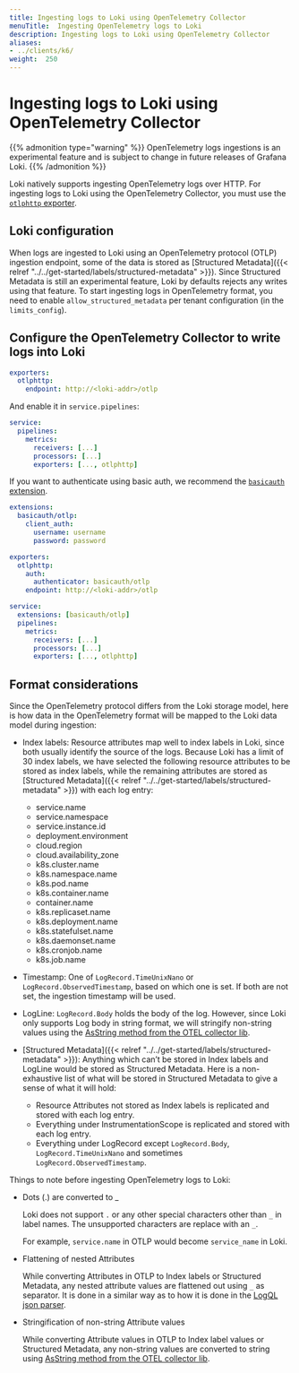 ```yaml
---
title: Ingesting logs to Loki using OpenTelemetry Collector
menuTitle:  Ingesting OpenTelemetry logs to Loki
description: Ingesting logs to Loki using OpenTelemetry Collector
aliases: 
- ../clients/k6/
weight:  250
---
```


# Ingesting logs to Loki using OpenTelemetry Collector

{{% admonition type="warning" %}}
OpenTelemetry logs ingestions is an experimental feature and is subject to change in future releases of Grafana Loki.
{{% /admonition %}}

Loki natively supports ingesting OpenTelemetry logs over HTTP.
For ingesting logs to Loki using the OpenTelemetry Collector, you must use the [`otlphttp` exporter](https://github.com/open-telemetry/opentelemetry-collector/tree/main/exporter/otlphttpexporter).

## Loki configuration

When logs are ingested to Loki using an OpenTelemetry protocol (OTLP) ingestion endpoint, some of the data is stored as [Structured Metadata]({{< relref "../../get-started/labels/structured-metadata" >}}).
Since Structured Metadata is still an experimental feature, Loki by defaults rejects any writes using that feature.
To start ingesting logs in OpenTelemetry format, you need to enable `allow_structured_metadata` per tenant configuration (in the `limits_config`).

## Configure the OpenTelemetry Collector to write logs into Loki

```yaml
exporters:
  otlphttp:
    endpoint: http://<loki-addr>/otlp
```

And enable it in `service.pipelines`:

```yaml
service:
  pipelines:
    metrics:
      receivers: [...]
      processors: [...]
      exporters: [..., otlphttp]
```

If you want to authenticate using basic auth, we recommend the [`basicauth` extension](https://github.com/open-telemetry/opentelemetry-collector-contrib/tree/main/extension/basicauthextension).

```yaml
extensions:
  basicauth/otlp:
    client_auth:
      username: username
      password: password

exporters:
  otlphttp:
    auth:
      authenticator: basicauth/otlp
    endpoint: http://<loki-addr>/otlp

service:
  extensions: [basicauth/otlp]
  pipelines:
    metrics:
      receivers: [...]
      processors: [...]
      exporters: [..., otlphttp]
```

## Format considerations

Since the OpenTelemetry protocol  differs from the Loki storage model, here is how data in the OpenTelemetry format will be mapped to the Loki data model during ingestion:

- Index labels: Resource attributes map well to index labels in Loki, since both usually identify the source of the logs. Because Loki has a limit of 30 index labels, we have selected the following resource attributes to be stored as index labels, while the remaining attributes are stored as [Structured Metadata]({{< relref "../../get-started/labels/structured-metadata" >}}) with each log entry:
  - service.name
  - service.namespace
  - service.instance.id
  - deployment.environment
  - cloud.region
  - cloud.availability_zone
  - k8s.cluster.name
  - k8s.namespace.name
  - k8s.pod.name
  - k8s.container.name
  - container.name
  - k8s.replicaset.name
  - k8s.deployment.name
  - k8s.statefulset.name
  - k8s.daemonset.name
  - k8s.cronjob.name
  - k8s.job.name

- Timestamp: One of `LogRecord.TimeUnixNano` or `LogRecord.ObservedTimestamp`, based on which one is set. If both are not set, the ingestion timestamp will be used.

- LogLine: `LogRecord.Body` holds the body of the log. However, since Loki only supports Log body in string format, we will stringify non-string values using the [AsString method from the OTEL collector lib](https://github.com/open-telemetry/opentelemetry-collector/blob/ab3d6c5b64701e690aaa340b0a63f443ff22c1f0/pdata/pcommon/value.go#L353).

- [Structured Metadata]({{< relref "../../get-started/labels/structured-metadata" >}}): Anything which can’t be stored in Index labels and LogLine would be stored as Structured Metadata. Here is a non-exhaustive list of what will be stored in Structured Metadata to give a sense of what it will hold:
  - Resource Attributes not stored as Index labels is replicated and stored with each log entry.
  - Everything under InstrumentationScope is replicated and stored with each log entry.
  - Everything under LogRecord except `LogRecord.Body`, `LogRecord.TimeUnixNano` and sometimes `LogRecord.ObservedTimestamp`.

Things to note before ingesting OpenTelemetry logs to Loki:

- Dots (.) are converted to \_

  Loki does not support `.` or any other special characters other than `_` in label names. The unsupported characters are replace with an `_`.

  For example, `service.name` in OTLP would become `service_name` in Loki.

- Flattening of nested Attributes

  While converting Attributes in OTLP to Index labels or Structured Metadata, any nested attribute values are flattened out using `_` as separator.
  It is done in a similar way as to how it is done in the [LogQL json parser](/docs/loki/latest/query/log_queries/#json).

- Stringification of non-string Attribute values

  While converting Attribute values in OTLP to Index label values or Structured Metadata, any non-string values are converted to string using [AsString method from the OTEL collector lib](https://github.com/open-telemetry/opentelemetry-collector/blob/ab3d6c5b64701e690aaa340b0a63f443ff22c1f0/pdata/pcommon/value.go#L353).